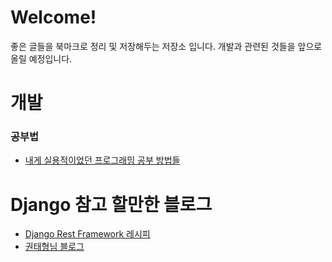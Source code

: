 # Welcome!

좋은 글들을 북마크로 정리 및 저장해두는 저장소 입니다. 개발과 관련된 것들을 앞으로 올릴 예정입니다.

# 개발

### 공부법

- [내게 실용적이었던 프로그래밍 공부 방법들](https://velog.io/@city7310/%EB%82%B4%EA%B0%80-%EA%B3%B5%EB%B6%80%ED%95%98%EB%8A%94-%EB%B0%A9%EC%8B%9D)

# Django 참고 할만한 블로그


- [Django Rest Framework 레시피](https://www.44bits.io/ko/post/django-rest-framework-recipes-korean)
- [권태형님 블로그](https://taebbong.github.io/)
